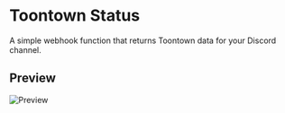 # Toontown Status

A simple webhook function that returns Toontown data for your Discord channel.

## Preview
<img src="https://i.imgur.com/9ES9W9e.png" alt="Preview">

